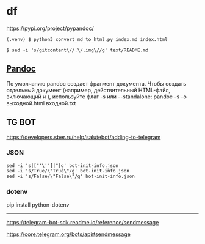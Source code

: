 # df

https://pypi.org/project/pypandoc/

```
(.venv) $ python3 convert_md_to_html.py index.md index.html
```
```
$ sed -i 's/gitcontent\//.\/.img\//g' text/README.md
```

## [Pandoc](https://pandoc.org/MANUAL.html)

По умолчанию pandoc создает фрагмент документа. Чтобы создать отдельный документ (например, действительный HTML-файл, включающий <head> и <body>), используйте флаг -s или --standalone: pandoc -s -o выходной.html входной.txt

## TG BOT

https://developers.sber.ru/help/salutebot/adding-to-telegram

### JSON

```
sed -i 's|["'\'']|"|g' bot-init-info.json 
sed -i 's/True/\"True\"/g' bot-init-info.json 
sed -i 's/False/\"False\"/g' bot-init-info.json 
```

### dotenv

pip install python-dotenv

---

https://telegram-bot-sdk.readme.io/reference/sendmessage

https://core.telegram.org/bots/api#sendmessage
